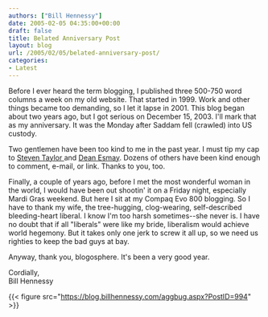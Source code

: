 ```yaml
---
authors: ["Bill Hennessy"]
date: 2005-02-05 04:35:00+00:00
draft: false
title: Belated Anniversary Post
layout: blog
url: /2005/02/05/belated-anniversary-post/
categories:
- Latest
---
```


Before I ever heard the term blogging, I published three 500-750 word columns a week on my old website. That started in 1999. Work and other things became too demanding, so I let it lapse in 2001. This blog began about two years ago, but I got serious on December 15, 2003. I'll mark that as my anniversary. It was the Monday after Saddam fell (crawled) into US custody.




Two gentlemen have been too kind to me in the past year. I must tip my cap to [Steven Taylor ](https://www.poliblogger.com/)and [Dean Esmay](https://www.deanesmay.com/). Dozens of others have been kind enough to comment, e-mail, or link. Thanks to you, too.




Finally, a couple of years ago, before I met the most wonderful woman in the world, I would have been out shootin' it on a Friday night, especially Mardi Gras weekend. But here I sit at my Compaq Evo 800 blogging. So I have to thank my wife, the tree-hugging, clog-wearing, self-described bleeding-heart liberal. I know I'm too harsh sometimes--she never is. I have no doubt that if all "liberals" were like my bride, liberalism would achieve world hegemony. But it takes only one jerk to screw it all up, so we need us righties to keep the bad guys at bay. 




Anyway, thank you, blogosphere. It's been a very good year. 




Cordially,  
Bill Hennessy

{{< figure src="https://blog.billhennessy.com/aggbug.aspx?PostID=994" >}}

